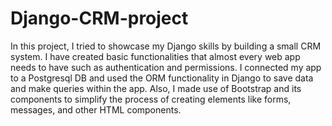 # Django-CRM-project

In this project, I tried to showcase my Django skills by building a small CRM system. 
I have created basic functionalities that almost every web app needs to have such as authentication and permissions. 
I connected my app to a Postgresql DB and used the ORM functionality in Django to save data and make queries within the app.
Also, I made use of Bootstrap and its components to simplify the process of creating elements like forms, messages, and other HTML components.  
